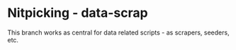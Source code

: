 # Nitpicking - data-scrap

This branch works as central for data related scripts - as scrapers, seeders, etc.